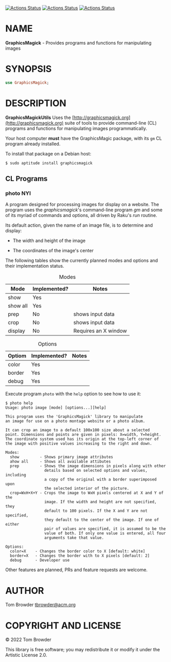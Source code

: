[![Actions Status](https://github.com/tbrowder/GraphicsMagick/actions/workflows/linux.yml/badge.svg)](https://github.com/tbrowder/GraphicsMagick/actions) [![Actions Status](https://github.com/tbrowder/GraphicsMagick/actions/workflows/macos.yml/badge.svg)](https://github.com/tbrowder/GraphicsMagick/actions) [![Actions Status](https://github.com/tbrowder/GraphicsMagick/actions/workflows/windows.yml/badge.svg)](https://github.com/tbrowder/GraphicsMagick/actions)

NAME
====

**GraphicsMagick** - Provides programs and functions for manipulating images

SYNOPSIS
========

```raku
use GraphicsMagick;
```

DESCRIPTION
===========

**GraphicsMagickUtils** Uses the [http://graphicsmagick.org](http://graphicsmagick.org) suite of tools to provide command-line (CL) programs and functions for manipulating images programmatically.

Your host computer **must** have the GraphicsMagic package, with its `gm` CL program already installed.

To install that package on a Debian host:

    $ sudo aptitude install graphicsmagick

CL Programs
-----------

### **photo** NYI

A program designed for processing images for display on a website. The program uses the *graphicsmagick*'s command-line program *gm* and some of its myriad of commands and options, all driven by Raku's *run* routine.

Its default action, given the name of an image file, is to determine and display:

  * The width and height of the image

  * The coordinates of the image's center

The following tables show the currently planned modes and options and their implementation status.

<table class="pod-table">
<caption>Modes</caption>
<thead><tr>
<th>Mode</th> <th>Implemented?</th> <th>Notes</th>
</tr></thead>
<tbody>
<tr> <td>show</td> <td>Yes</td> <td></td> </tr> <tr> <td>show all</td> <td>Yes</td> <td></td> </tr> <tr> <td>prep</td> <td>No</td> <td>shows input data</td> </tr> <tr> <td>crop</td> <td>No</td> <td>shows input data</td> </tr> <tr> <td>display</td> <td>No</td> <td>Requires an X window</td> </tr>
</tbody>
</table>

<table class="pod-table">
<caption>Options</caption>
<thead><tr>
<th>Optiom</th> <th>Implemented?</th> <th>Notes</th>
</tr></thead>
<tbody>
<tr> <td>color</td> <td>Yes</td> <td></td> </tr> <tr> <td>border</td> <td>Yes</td> <td></td> </tr> <tr> <td>debug</td> <td>Yes</td> <td></td> </tr>
</tbody>
</table>

Execute program `photo` with the `help` option to see how to use it:

    $ photo help
    Usage: photo image [mode] [options...][help]

    This program uses the 'GraphicsMagick' library to manipulate
    an image for use on a photo montage website or a photo album.

    It can crop an image to a default 100x100 size about a selected 
    point. Dimensions and points are given in pixels: X=width, Y=height.
    The coordinate system used has its origin at the top-left corner of
    the image with positive values increasing to the right and down.

    Modes:
      show         - Shows primary image attributes
      ahow all     - Shows all available attibutes
      prep         - Shows the image dimensions in pixels along with other
                     details based on selected options and values, including 
                     a copy of the original with a border superimposed upon 
                     the selected interior of the picture.
      crop=WxH+X+Y - Crops the image to WxH pixels centered at X and Y of the 
                     image. If the width and height are not specified, they 
                     default to 100 pixels. If the X and Y are not specified,
                     they default to the center of the image. If one of either 
                     pair of values are specified, it is assumed to be the 
                     value of both. If only one value is entered, all four 
                     arguments take that value.

    Options:
      color=X    - Changes the border color to X [default: white]
      border=X   - Changes the border with to X pixels [default: 2]
      debug      - Developer use

Other features are planned, PRs and feature requests are welcome.

AUTHOR
======

Tom Browder <tbrowder@acm.org>

COPYRIGHT AND LICENSE
=====================

© 2022 Tom Browder

This library is free software; you may redistribute it or modify it under the Artistic License 2.0.

